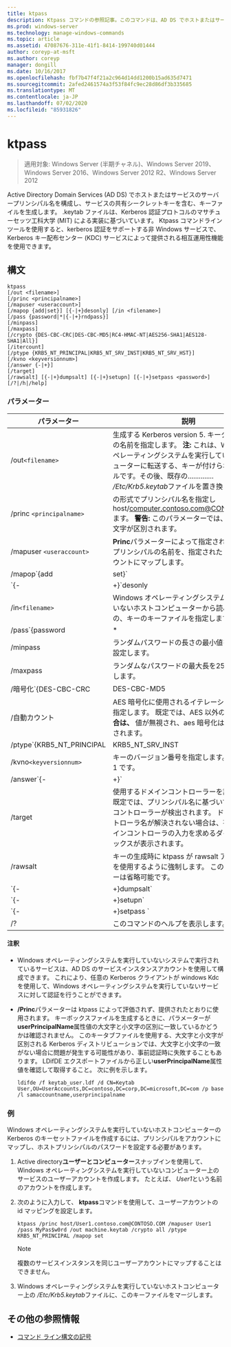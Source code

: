 ```yaml
---
title: ktpass
description: Ktpass コマンドの参照記事。このコマンドは、AD DS でホストまたはサービスのサーバープリンシパル名を構成し、サービスの共有シークレットキーを含む... キーを生成します。
ms.prod: windows-server
ms.technology: manage-windows-commands
ms.topic: article
ms.assetid: 47087676-311e-41f1-8414-199740d01444
author: coreyp-at-msft
ms.author: coreyp
manager: dongill
ms.date: 10/16/2017
ms.openlocfilehash: fbf7b47f4f21a2c964d14dd1200b15ad635d7471
ms.sourcegitcommit: 2afed2461574a3f53f84fc9ec28d86df3b335685
ms.translationtype: MT
ms.contentlocale: ja-JP
ms.lasthandoff: 07/02/2020
ms.locfileid: "85931826"
---
```

# <a name="ktpass"></a>ktpass

> 適用対象: Windows Server (半期チャネル)、Windows Server 2019、Windows Server 2016、Windows Server 2012 R2、Windows Server 2012

Active Directory Domain Services (AD DS) でホストまたはサービスのサーバープリンシパル名を構成し、サービスの共有シークレットキーを含む、キーファイルを生成します。 .keytab ファイルは、Kerberos 認証プロトコルのマサチューセッツ工科大学 (MIT) による実装に基づいています。 Ktpass コマンドラインツールを使用すると、kerberos 認証をサポートする非 Windows サービスで、Kerberos キー配布センター (KDC) サービスによって提供される相互運用性機能を使用できます。

## <a name="syntax"></a>構文

```
ktpass
[/out <filename>]
[/princ <principalname>]
[/mapuser <useraccount>]
[/mapop {add|set}] [{-|+}desonly] [/in <filename>]
[/pass {password|*|{-|+}rndpass}]
[/minpass]
[/maxpass]
[/crypto {DES-CBC-CRC|DES-CBC-MD5|RC4-HMAC-NT|AES256-SHA1|AES128-SHA1|All}]
[/itercount]
[/ptype {KRB5_NT_PRINCIPAL|KRB5_NT_SRV_INST|KRB5_NT_SRV_HST}]
[/kvno <keyversionnum>]
[/answer {-|+}]
[/target]
[/rawsalt] [{-|+}dumpsalt] [{-|+}setupn] [{-|+}setpass <password>]  [/?|/h|/help]
```

### <a name="parameters"></a>パラメーター

| パラメーター | 説明 |
| --------- | ------------|
| /out`<filename>` | 生成する Kerberos version 5. キータブファイルの名前を指定します。 **注:** これは、Windows オペレーティングシステムを実行していないコンピューターに転送する、キーが付けられたファイルです。その後、既存の.............. */Etc/Krb5.keytab*ファイルを置き換えます。 |
| /princ `<principalname>` | の形式でプリンシパル名を指定し host/computer.contoso.com@CONTOSO.COM ます。 **警告:** このパラメーターでは、大文字と小文字が区別されます。 |
| /mapuser `<useraccount>` | **Princ**パラメーターによって指定された Kerberos プリンシパルの名前を、指定されたドメインアカウントにマップします。 |
| /mapop`{add|set}` | マッピング属性を設定する方法を指定します。<ul><li>**追加**-指定したローカルユーザー名の値を追加します。 既定値です。</li><li>**設定**-指定したローカルユーザー名のデータ暗号化標準 (DES) のみの暗号化の値を設定します。</li></ul> |
| `{-|+}`desonly | 既定では、DES のみの暗号化が設定されます。<ul><li>**+** DES のみの暗号化のアカウントを設定します。</li><li>**-** アカウントの制限を、DES のみの暗号化に対して解放します。 **重要:** Windows では既定で DES がサポートされていません。</li></ul> |
| /in`<filename>` | Windows オペレーティングシステムを実行していないホストコンピューターから読み取るための、キーのキーファイルを指定します。 |
| /pass`{password|*|{-|+}rndpass}` | **Princ**パラメーターで指定したプリンシパルユーザー名のパスワードを指定します。 `*`パスワードの入力を求めるには、を使用します。 |
| /minpass | ランダムパスワードの長さの最小値を15文字に設定します。 |
| /maxpass | ランダムなパスワードの最大長を256文字に設定します。 |
| /暗号化`{DES-CBC-CRC|DES-CBC-MD5|RC4-HMAC-NT|AES256-SHA1|AES128-SHA1|All}` | キータブファイルに生成されるキーを指定します。<ul><li>**DES-CBC** -互換性のために使用されます。</li><li>**DES (CBC** )-MIT 実装により厳密に準拠し、互換性のために使用されます。</li><li>**RC4-HMAC-NT** -128 ビットの暗号化を採用しています。</li><li>**AES256-sha1** -AES256 暗号化を採用しています。</li><li>   **AES128-sha1** -AES128 暗号化を採用しています。</li><li>**All** -サポートされているすべての暗号化の種類を使用できます。</li></ul><p>**注:** 既定の設定は、旧バージョンの MIT に基づいているため、常にパラメーターを使用する必要があり `/crypto` ます。 |
| /自動カウント | AES 暗号化に使用されるイテレーションの数を指定します。 既定では、AES 以外の**暗号化の場合は、** 値が無視され、aes 暗号化は4096に設定されます。 |
| /ptype`{KRB5_NT_PRINCIPAL|KRB5_NT_SRV_INST|KRB5_NT_SRV_HST}` | プリンシパルの種類を指定します。<ul><li>**KRB5_NT_PRINCIPAL** -一般プリンシパルの種類 (推奨)。</li><li>**KRB5_NT_SRV_INST** -ユーザーサービスインスタンス</li><li>  **KRB5_NT_SRV_HST** -ホストサービスインスタンス</li></ul> |
| /kvno`<keyversionnum>` | キーのバージョン番号を指定します。 既定値は 1 です。 |
| /answer`{-|+}` | バックグラウンド応答モードを設定します。<ul><li>**-** 回答を入力**せず**にパスワードのプロンプトを自動的にリセットします。</li><li>**+****[Ok] をオン**にすると、パスワードの入力を自動的にリセットします。</li></ul> |
| /target | 使用するドメインコントローラーを設定します。 既定では、プリンシパル名に基づいて、ドメインコントローラーが検出されます。 ドメインコントローラ名が解決されない場合は、有効なドメインコントローラの入力を求めるダイアログボックスが表示されます。 |
| /rawsalt | キーの生成時に ktpass が rawsalt アルゴリズムを使用するように強制します。 このパラメーターは省略可能です。 |
| `{-|+}dumpsalt` | このパラメーターの出力は、キーの生成に使用されている MIT salt アルゴリズムを示しています。 |
| `{-|+}setupn` | サービスプリンシパル名 (SPN) に加えて、ユーザープリンシパル名 (UPN) を設定します。 既定では、キーセットファイルに両方を設定します。 |
| `{-|+}setpass <password>` | 指定されたときにユーザーのパスワードを設定します。 Rndpass が使用されている場合は、ランダムなパスワードが代わりに生成されます。 |
| /? | このコマンドのヘルプを表示します。 |

#### <a name="remarks"></a>注釈

- Windows オペレーティングシステムを実行していないシステムで実行されているサービスは、AD DS のサービスインスタンスアカウントを使用して構成できます。 これにより、任意の Kerberos クライアントが windows Kdc を使用して、Windows オペレーティングシステムを実行していないサービスに対して認証を行うことができます。

- **/Princ**パラメーターは ktpass によって評価されず、提供されたとおりに使用されます。 キーボックスファイルを生成するときに、パラメーターが**userPrincipalName**属性値の大文字と小文字の区別に一致しているかどうかは確認されません。 このキータブファイルを使用する、大文字と小文字が区別される Kerberos ディストリビューションでは、大文字と小文字の一致がない場合に問題が発生する可能性があり、事前認証時に失敗することもあります。 LDifDE エクスポートファイルから正しい**userPrincipalName**属性値を確認して取得すること。 次に例を示します。

    ```
    ldifde /f keytab_user.ldf /d CN=Keytab User,OU=UserAccounts,DC=contoso,DC=corp,DC=microsoft,DC=com /p base /l samaccountname,userprincipalname
    ````

### <a name="examples"></a>例

Windows オペレーティングシステムを実行していないホストコンピューターの Kerberos のキーセットファイルを作成するには、プリンシパルをアカウントにマップし、ホストプリンシパルのパスワードを設定する必要があります。

1. Active directory**ユーザーとコンピューター**スナップインを使用して、Windows オペレーティングシステムを実行していないコンピューター上のサービスのユーザーアカウントを作成します。 たとえば、 *User1*という名前のアカウントを作成します。

2. 次のように入力して、 **ktpass**コマンドを使用して、ユーザーアカウントの id マッピングを設定します。

    ```
    ktpass /princ host/User1.contoso.com@CONTOSO.COM /mapuser User1 /pass MyPas$w0rd /out machine.keytab /crypto all /ptype KRB5_NT_PRINCIPAL /mapop set
    ```

    > [!NOTE]
    > 複数のサービスインスタンスを同じユーザーアカウントにマップすることはできません。

3. Windows オペレーティングシステムを実行していないホストコンピューター上の */Etc/Krb5.keytab*ファイルに、このキーファイルをマージします。

## <a name="additional-references"></a>その他の参照情報

- [コマンド ライン構文の記号](command-line-syntax-key.md)
